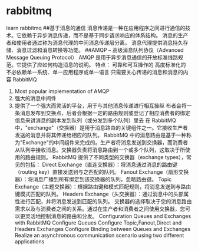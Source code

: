 # rabbitmq
learn rabbitmq
##基于消息的通信
消息传递是一种在应用程序之间进行通信的技术。它依赖于异步消息传递，而不是基于同步请求响应的体系结构。
消息的生产者和使用者通过称为消息代理的中间消息传递层分离。
消息代理提供消息持久存储、消息过滤和消息转换等功能。
##AMQP – 高级消息队列协议（Advanced Message Queuing Protocol）
AMQP 是用于异步消息通信的开放标准线路规范。它提供了应如何构造消息的说明。
特点：
可靠和可互操作的
高度标准化的
不必依赖单一系统、单一应用程序或单一语言
只需要关心传递的消息和消息的内容
RabbitMQ
1. Most popular implementation of AMQP
2. 强大的消息中间件
3. 提供了一个强大而灵活的平台，用于与其他消息传递进行相互操纵
布者会将一条消息发布到交换点，后者会根据一定的路由规则或登记了相应消费者的绑定信息来讲消息的副本发到队列（或分发到多个队列）里去
在 RabbitMQ 中，"exchange"（交换器）是用于消息路由的关键组件之一。它接收生产者发送的消息并将其传递给相应的队列。
RabbitMQ 中的消息路由是基于一种称为"Exchange"的中间组件来完成的。生产者将消息发送到交换器，而消费者从队列中接收消息。交换器负责将消息路由到一个或多个队列，这取决于所使用的路由规则。
RabbitMQ 提供了不同类型的交换器（exchange types），常见的包括：
Direct Exchange（直连交换器）：将消息通过消息的路由键（routing key）直接发送到与之匹配的队列。
Fanout Exchange（扇形交换器）：将消息广播到所有绑定到该交换器的队列，忽略路由键。
Topic Exchange（主题交换器）：根据路由键和模式匹配规则，将消息发送到与路由键模式匹配的队列。
Headers Exchange（头交换器）：通过消息中的头部属性进行匹配，并将消息发送到匹配的队列。
交换器的选择取决于您的消息路由需求以及与消费者之间的关系。通过在生产者和消费者之间使用交换器，您可以更灵活地控制消息的路由和分发。
Configuration Queues and Exchanges with RabbitMQ
Configure Queues
Configure Topic,Fanout,Direct and Headers Exchanges
Configure Binding between Queues and Exchanges
Realize an asynchronous communication scenario using two different  applications
